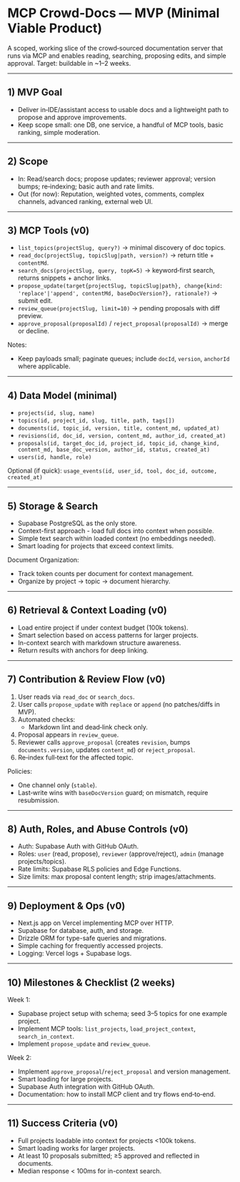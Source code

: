 # MCP Crowd‑Docs — MVP (Minimal Viable Product)

A scoped, working slice of the crowd‑sourced documentation server that runs via MCP and enables reading, searching, proposing edits, and simple approval. Target: buildable in ~1–2 weeks.

---

## 1) MVP Goal

- Deliver in‑IDE/assistant access to usable docs and a lightweight path to propose and approve improvements.
- Keep scope small: one DB, one service, a handful of MCP tools, basic ranking, simple moderation.

---

## 2) Scope

- In: Read/search docs; propose updates; reviewer approval; version bumps; re‑indexing; basic auth and rate limits.
- Out (for now): Reputation, weighted votes, comments, complex channels, advanced ranking, external web UI.

---

## 3) MCP Tools (v0)

- `list_topics(projectSlug, query?)` → minimal discovery of doc topics.
- `read_doc(projectSlug, topicSlug|path, version?)` → return title + `contentMd`.
- `search_docs(projectSlug, query, topK=5)` → keyword‑first search, returns snippets + anchor links.
- `propose_update(target{projectSlug, topicSlug|path}, change{kind: 'replace'|'append', contentMd, baseDocVersion?}, rationale?)` → submit edit.
- `review_queue(projectSlug, limit=10)` → pending proposals with diff preview.
- `approve_proposal(proposalId)` / `reject_proposal(proposalId)` → merge or decline.

Notes:
- Keep payloads small; paginate queues; include `docId`, `version`, `anchorId` where applicable.

---

## 4) Data Model (minimal)

- `projects(id, slug, name)`
- `topics(id, project_id, slug, title, path, tags[])`
- `documents(id, topic_id, version, title, content_md, updated_at)`
- `revisions(id, doc_id, version, content_md, author_id, created_at)`
- `proposals(id, target_doc_id, project_id, topic_id, change_kind, content_md, base_doc_version, author_id, status, created_at)`
- `users(id, handle, role)`

Optional (if quick): `usage_events(id, user_id, tool, doc_id, outcome, created_at)`

---

## 5) Storage & Search

- Supabase PostgreSQL as the only store.
- Context-first approach - load full docs into context when possible.
- Simple text search within loaded context (no embeddings needed).
- Smart loading for projects that exceed context limits.

Document Organization:
- Track token counts per document for context management.
- Organize by project → topic → document hierarchy.

---

## 6) Retrieval & Context Loading (v0)

- Load entire project if under context budget (100k tokens).
- Smart selection based on access patterns for larger projects.
- In-context search with markdown structure awareness.
- Return results with anchors for deep linking.

---

## 7) Contribution & Review Flow (v0)

1) User reads via `read_doc` or `search_docs`.
2) User calls `propose_update` with `replace` or `append` (no patches/diffs in MVP).
3) Automated checks:
   - Markdown lint and dead‑link check only.
4) Proposal appears in `review_queue`.
5) Reviewer calls `approve_proposal` (creates `revision`, bumps `documents.version`, updates `content_md`) or `reject_proposal`.
6) Re‑index full‑text for the affected topic.

Policies:
- One channel only (`stable`).
- Last‑write wins with `baseDocVersion` guard; on mismatch, require resubmission.

---

## 8) Auth, Roles, and Abuse Controls (v0)

- Auth: Supabase Auth with GitHub OAuth.
- Roles: `user` (read, propose), `reviewer` (approve/reject), `admin` (manage projects/topics).
- Rate limits: Supabase RLS policies and Edge Functions.
- Size limits: max proposal content length; strip images/attachments.

---

## 9) Deployment & Ops (v0)

- Next.js app on Vercel implementing MCP over HTTP.
- Supabase for database, auth, and storage.
- Drizzle ORM for type-safe queries and migrations.
- Simple caching for frequently accessed projects.
- Logging: Vercel logs + Supabase logs.

---

## 10) Milestones & Checklist (2 weeks)

Week 1:
- Supabase project setup with schema; seed 3–5 topics for one example project.
- Implement MCP tools: `list_projects`, `load_project_context`, `search_in_context`.
- Implement `propose_update` and `review_queue`.

Week 2:
- Implement `approve_proposal`/`reject_proposal` and version management.
- Smart loading for large projects.
- Supabase Auth integration with GitHub OAuth.
- Documentation: how to install MCP client and try flows end‑to‑end.

---

## 11) Success Criteria (v0)

- Full projects loadable into context for projects <100k tokens.
- Smart loading works for larger projects.
- At least 10 proposals submitted; ≥5 approved and reflected in documents.
- Median response < 100ms for in-context search.
